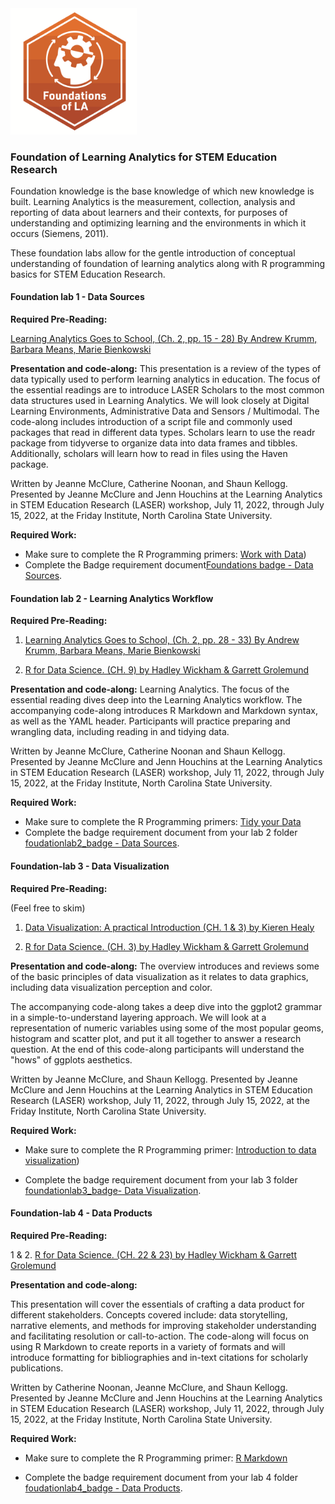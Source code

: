 <img src="foundation_lab_1/img/FLA_Primary.png" width="40%"/>

### Foundation of Learning Analytics for STEM Education Research

Foundation knowledge is the base knowledge of which new knowledge is built. Learning Analytics is the measurement, collection, analysis and reporting of data about learners and their contexts, for purposes of understanding and optimizing learning and the environments in which it occurs (Siemens, 2011).

These foundation labs allow for the gentle introduction of conceptual understanding of foundation of learning analytics along with R programming basics for STEM Education Research. 


#### **Foundation lab 1** - Data Sources

**Required Pre-Reading:**

[Learning Analytics Goes to School, (Ch. 2, pp. 15 - 28) By Andrew Krumm, Barbara Means, Marie Bienkowski](https://github.com/laser-institute/essential-readings/blob/main/foundation_labs/foundlab_1/krumm_2018.pdf)


**Presentation and code-along:**
This presentation is a review of the types of data typically used to perform learning analytics in education. The focus of the essential readings are to introduce LASER Scholars to the most common data structures used in Learning Analytics. We will look closely at Digital Learning Environments, Administrative Data and Sensors / Multimodal. 
The code-along includes introduction of a script file and commonly used packages that read in different data types. Scholars learn to use the readr package from tidyverse to organize data into data frames and tibbles. Additionally, scholars will learn how to read in files using the Haven package.  

Written by Jeanne McClure, Catherine Noonan, and Shaun Kellogg. Presented by Jeanne McClure and Jenn Houchins at the Learning Analytics in STEM Education Research (LASER) workshop, July 11, 2022, through July 15, 2022, at the Friday Institute, North Carolina State University.


**Required Work:**

- Make sure to complete the R Programming primers:  [Work with Data](https://rstudio.cloud/learn/primers/2))
- Complete the Badge requirement document[Foundations badge - Data Sources](https://github.com/laser-institute/foundational-skills/tree/master/foundation_lab_1/lab1_badge).



#### **Foundation lab 2** - Learning Analytics Workflow


**Required Pre-Reading:**

1. [Learning Analytics Goes to School, (Ch. 2, pp. 28 - 33) By Andrew Krumm, Barbara Means, Marie Bienkowski](https://github.com/laser-institute/essential-readings/blob/main/foundation_labs/foundlab_1/krumm_2018.pdf)

2. [R for Data Science. (CH. 9) by Hadley Wickham & Garrett Grolemund](https://r4ds.had.co.nz/index.html)


**Presentation and code-along:**
Learning Analytics. The focus of the essential reading dives deep into the Learning Analytics workflow. The accompanying code-along introduces R Markdown and Markdown syntax, as well as the YAML header. Participants will practice preparing and wrangling data, including reading in and tidying data. 

Written by Jeanne McClure, Catherine Noonan and Shaun Kellogg. Presented by Jeanne McClure and Jenn Houchins at the Learning Analytics in STEM Education Research (LASER) workshop, July 11, 2022, through July 15, 2022, at the Friday Institute, North Carolina State University.

**Required Work:**

-  Make sure to complete the R Programming primers:  [Tidy your Data](https://rstudio.cloud/learn/primers/4)
-  Complete the badge requirement document from your lab 2 folder [foudationlab2_badge - Data Sources](https://github.com/laser-institute/foundational-skills/blob/master/foundation_lab_2/foundationlab2_badge.Rmd).


#### **Foundation-lab 3** - Data Visualization


**Required Pre-Reading:**

(Feel free to skim)
1. [Data Visualization: A practical Introduction (CH. 1 & 3) by Kieren Healy](https://socviz.co/)


2. [R for Data Science. (CH. 3) by Hadley Wickham & Garrett Grolemund](https://r4ds.had.co.nz/index.html)


**Presentation and code-along:**
The overview introduces and reviews some of the basic principles of data visualization as it relates to data graphics, including data visualization perception and color.

The accompanying code-along takes a deep dive into the ggplot2 grammar in a simple-to-understand layering approach. We will look at a representation of numeric variables using some of the most popular geoms, histogram and scatter plot, and put it all together to answer a research question. 
At the end of this code-along participants will understand the "hows" of ggplots aesthetics. 

Written by Jeanne McClure, and Shaun Kellogg. Presented by Jeanne McClure and Jenn Houchins at the Learning Analytics in STEM Education Research (LASER) workshop, July 11, 2022, through July 15, 2022, at the Friday Institute, North Carolina State University.

**Required Work:**

-  Make sure to complete the R Programming primer: [Introduction to data visualization](https://rstudio.cloud/learn/primers/3))

-  Complete the badge requirement document from your lab 3 folder [foundationlab3_badge- Data Visualization](https://github.com/laser-institute/foundational-skills/blob/master/foundation_lab_3/foundationlab3_badge.Rmd).


#### **Foundation-lab 4** - Data Products

**Required Pre-Reading:**

1 & 2. [R for Data Science. (CH. 22 & 23) by Hadley Wickham & Garrett Grolemund](https://r4ds.had.co.nz/index.html)

**Presentation and code-along:**

This presentation will cover the essentials of crafting a data product for different stakeholders. Concepts covered include: data storytelling, narrative elements, and methods for improving stakeholder understanding and facilitating resolution or call-to-action. The code-along will focus on using R Markdown to create reports in a variety of formats and will introduce formatting for bibliographies and in-text citations for scholarly publications.

Written by Catherine Noonan, Jeanne McClure, and Shaun Kellogg. Presented by Jeanne McClure and Jenn Houchins at the Learning Analytics in STEM Education Research (LASER) workshop, July 11, 2022, through July 15, 2022, at the Friday Institute, North Carolina State University.

**Required Work:**

-  Make sure to complete the R Programming primer: [R Markdown](https://rmarkdown.rstudio.com/lesson-1.html?_ga=2.149737333.2122961316.1655817816-1599820931.1654624890)

-  Complete the badge requirement document from your lab 4 folder [foudationlab4_badge - Data Products](https://github.com/laser-institute/foundational-skills/blob/master/foundation_lab_4/foundationlab4_badge.Rmd).
